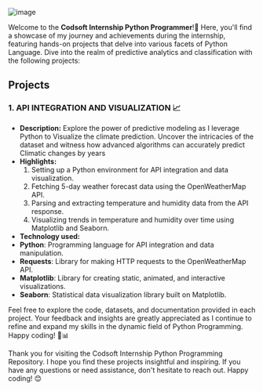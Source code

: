 ![image](https://github.com/user-attachments/assets/a4c9e754-9072-4cca-b3da-635aac305a46)

Welcome to the **Codsoft Internship Python Programmer**!🌟
Here, you'll find a showcase of my journey and achievements during the internship, featuring hands-on projects that delve into various facets of Python Language. Dive into the realm of predictive analytics and classification with the following projects:

## Projects

### 1. **API INTEGRATION AND VISUALIZATION** 📈
- **Description:** Explore the power of predictive modeling as I leverage Python to Visualize the climate prediction. Uncover the intricacies of the dataset and witness how advanced algorithms can accurately predict Climatic changes by years
- **Highlights:**
  1. Setting up a Python environment for API integration and data visualization.
  2. Fetching 5-day weather forecast data using the OpenWeatherMap API.
  3. Parsing and extracting temperature and humidity data from the API response.
  4. Visualizing trends in temperature and humidity over time using Matplotlib and Seaborn.
- **Technology used:**
- **Python**: Programming language for API integration and data manipulation.
- **Requests**: Library for making HTTP requests to the OpenWeatherMap API.
- **Matplotlib**: Library for creating static, animated, and interactive visualizations.
- **Seaborn**: Statistical data visualization library built on Matplotlib.

Feel free to explore the code, datasets, and documentation provided in each project. Your feedback and insights are greatly appreciated as I continue to refine and expand my skills in the dynamic field of Python Programming. Happy coding! 🚀📊

Thank you for visiting the Codsoft Internship Python Programming Repository. I hope you find these projects insightful and inspiring. If you have any questions or need assistance, don't hesitate to reach out. Happy coding! 😊
